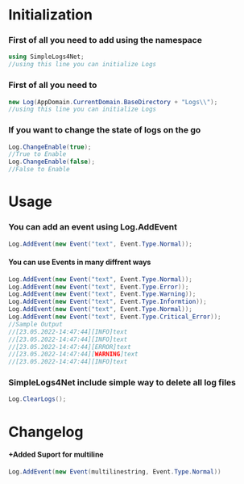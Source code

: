 # Initialization
### First of all you need to add using the namespace
```c#
using SimpleLogs4Net;
//using this line you can initialize Logs
```
### First of all you need to 
```c#
new Log(AppDomain.CurrentDomain.BaseDirectory + "Logs\\");
//using this line you can initialize Logs
```
### If you want to change the state of logs on the go 
```c#
Log.ChangeEnable(true);
//True to Enable
Log.ChangeEnable(false);
//False to Enable
```
# Usage
### You can add an event using Log.AddEvent
```c#
Log.AddEvent(new Event("text", Event.Type.Normal));
```
#### You can use Events in many diffrent ways
```c#
Log.AddEvent(new Event("text", Event.Type.Normal));
Log.AddEvent(new Event("text", Event.Type.Error));
Log.AddEvent(new Event("text", Event.Type.Warning));
Log.AddEvent(new Event("text", Event.Type.Informtion));
Log.AddEvent(new Event("text", Event.Type.Normal));
Log.AddEvent(new Event("text", Event.Type.Critical_Error));
//Sample Output 
//[23.05.2022-14:47:44][INFO]text
//[23.05.2022-14:47:44][INFO]text
//[23.05.2022-14:47:44][ERROR]text
//[23.05.2022-14:47:44][WARNING]text
//[23.05.2022-14:47:44][INFO]text
```
### SimpleLogs4Net include simple way to delete all log files
```c#
Log.ClearLogs();
```
# Changelog
#### +Added Suport for multiline
```c#
Log.AddEvent(new Event(multilinestring, Event.Type.Normal))
```
